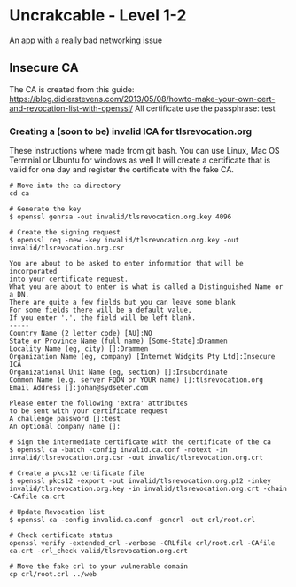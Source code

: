 # Uncrakcable - Level 1-2

An app with a really bad networking issue

## Insecure CA

The CA is created from this guide: https://blog.didierstevens.com/2013/05/08/howto-make-your-own-cert-and-revocation-list-with-openssl/
All certificate use the passphrase: test


### Creating a (soon to be) invalid ICA for tlsrevocation.org

These instructions where made from git bash. You can use Linux, Mac OS Termnial or Ubuntu for windows as well
It will create a certificate that is valid for one day and register the certificate with the fake CA.

    # Move into the ca directory
    cd ca

    # Generate the key
    $ openssl genrsa -out invalid/tlsrevocation.org.key 4096    

    # Create the signing request
    $ openssl req -new -key invalid/tlsrevocation.org.key -out invalid/tlsrevocation.org.csr
    
    You are about to be asked to enter information that will be incorporated
    into your certificate request.
    What you are about to enter is what is called a Distinguished Name or a DN.
    There are quite a few fields but you can leave some blank
    For some fields there will be a default value,
    If you enter '.', the field will be left blank.
    -----
    Country Name (2 letter code) [AU]:NO
    State or Province Name (full name) [Some-State]:Drammen
    Locality Name (eg, city) []:Drammen
    Organization Name (eg, company) [Internet Widgits Pty Ltd]:Insecure ICA
    Organizational Unit Name (eg, section) []:Insubordinate
    Common Name (e.g. server FQDN or YOUR name) []:tlsrevocation.org
    Email Address []:johan@sydseter.com

    Please enter the following 'extra' attributes
    to be sent with your certificate request
    A challenge password []:test
    An optional company name []:

    # Sign the intermediate certificate with the certificate of the ca
    $ openssl ca -batch -config invalid.ca.conf -notext -in invalid/tlsrevocation.org.csr -out invalid/tlsrevocation.org.crt

    # Create a pkcs12 certificate file
    $ openssl pkcs12 -export -out invalid/tlsrevocation.org.p12 -inkey invalid/tlsrevocation.org.key -in invalid/tlsrevocation.org.crt -chain -CAfile ca.crt

    # Update Revocation list
    $ openssl ca -config invalid.ca.conf -gencrl -out crl/root.crl

    # Check certificate status
    openssl verify -extended_crl -verbose -CRLfile crl/root.crl -CAfile ca.crt -crl_check valid/tlsrevocation.org.crt

    # Move the fake crl to your vulnerable domain
    cp crl/root.crl ../web
